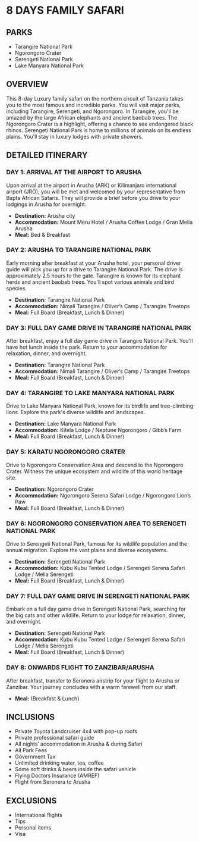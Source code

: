 # 8 DAYS FAMILY SAFARI

## PARKS

- Tarangire National Park
- Ngorongoro Crater
- Serengeti National Park
- Lake Manyara National Park

## OVERVIEW

This 8-day Luxury family safari on the northern circuit of Tanzania takes you to the most famous and incredible parks. You will visit major parks, including Tarangire, Serengeti, and Ngorongoro. In Tarangire, you'll be amazed by the large African elephants and ancient baobab trees. The Ngorongoro Crater is a highlight, offering a chance to see endangered black rhinos. Serengeti National Park is home to millions of animals on its endless plains. You'll stay in luxury lodges with private showers.

## DETAILED ITINERARY

### DAY 1: ARRIVAL AT THE AIRPORT TO ARUSHA

Upon arrival at the airport in Arusha (ARK) or Kilimanjaro international airport (JRO), you will be met and welcomed by your representative from Bapta African Safaris. They will provide a brief before you drive to your lodgings in Arusha for overnight.

- **Destination:** Arusha city
- **Accommodation:** Mount Meru Hotel / Arusha Coffee Lodge / Gran Melia Arusha
- **Meal:** Bed & Breakfast

### DAY 2: ARUSHA TO TARANGIRE NATIONAL PARK

Early morning after breakfast at your Arusha hotel, your personal driver guide will pick you up for a drive to Tarangire National Park. The drive is approximately 2.5 hours to the gate. Tarangire is known for its elephant herds and ancient baobab trees. You'll spot various animals and bird species.

- **Destination:** Tarangire National Park
- **Accommodation:** Nimali Tarangire / Oliver’s Camp / Tarangire Treetops
- **Meal:** Full Board (Breakfast, Lunch & Dinner)

### DAY 3: FULL DAY GAME DRIVE IN TARANGIRE NATIONAL PARK

After breakfast, enjoy a full day game drive in Tarangire National Park. You'll have hot lunch inside the park. Return to your accommodation for relaxation, dinner, and overnight.

- **Destination:** Tarangire National Park
- **Accommodation:** Nimali Tarangire / Oliver’s Camp / Tarangire Treetops
- **Meal:** Full Board (Breakfast, Lunch & Dinner)

### DAY 4: TARANGIRE TO LAKE MANYARA NATIONAL PARK

Drive to Lake Manyara National Park, known for its birdlife and tree-climbing lions. Explore the park's diverse wildlife and landscapes.

- **Destination:** Lake Manyara National Park
- **Accommodation:** Kitela Lodge / Neptune Ngorongoro / Gibb’s Farm
- **Meal:** Full Board (Breakfast, Lunch & Dinner)

### DAY 5: KARATU NGORONGORO CRATER

Drive to Ngorongoro Conservation Area and descend to the Ngorongoro Crater. Witness the unique ecosystem and wildlife of this world heritage site.

- **Destination:** Ngorongoro Crater
- **Accommodation:** Ngorongoro Serena Safari Lodge / Ngorongoro Lion’s Paw
- **Meal:** Full Board (Breakfast, Lunch & Dinner)

### DAY 6: NGORONGORO CONSERVATION AREA TO SERENGETI NATIONAL PARK

Drive to Serengeti National Park, famous for its wildlife population and the annual migration. Explore the vast plains and diverse ecosystems.

- **Destination:** Serengeti National Park
- **Accommodation:** Kubu Kubu Tented Lodge / Serengeti Serena Safari Lodge / Melia Serengeti
- **Meal:** Full Board (Breakfast, Lunch & Dinner)

### DAY 7: FULL DAY GAME DRIVE IN SERENGETI NATIONAL PARK

Embark on a full day game drive in Serengeti National Park, searching for the big cats and other wildlife. Return to your lodge for relaxation, dinner, and overnight.

- **Destination:** Serengeti National Park
- **Accommodation:** Kubu Kubu Tented Lodge / Serengeti Serena Safari Lodge / Melia Serengeti
- **Meal:** Full Board (Breakfast, Lunch & Dinner)

### DAY 8: ONWARDS FLIGHT TO ZANZIBAR/ARUSHA

After breakfast, transfer to Seronera airstrip for your flight to Arusha or Zanzibar. Your journey concludes with a warm farewell from our staff.

- **Meal:** (Breakfast & Lunch)

## INCLUSIONS

- Private Toyota Landcruiser 4x4 with pop-up roofs
- Private professional safari guide
- All nights’ accommodation in Arusha & during Safari
- All Park Fees
- Government Tax
- Unlimited drinking water, tea, coffee
- Some soft drinks & beers inside the safari vehicle
- Flying Doctors Insurance (AMREF)
- Flight from Seronera to Arusha

## EXCLUSIONS

- International flights
- Tips
- Personal items
- Visa
